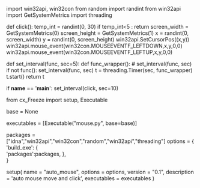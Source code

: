 import win32api, win32con
from random import randint
from win32api import GetSystemMetrics
import threading

def click():
	temp_int = randint(0, 30)
	if temp_int<5 : 
		return
	screen_width = 	GetSystemMetrics(0)
	screen_height = GetSystemMetrics(1)
	x = randint(0, screen_width)
	y = randint(0, screen_height)
	win32api.SetCursorPos((x,y))
	win32api.mouse_event(win32con.MOUSEEVENTF_LEFTDOWN,x,y,0,0)
	win32api.mouse_event(win32con.MOUSEEVENTF_LEFTUP,x,y,0,0)
	
def set_interval(func, sec=5):
	def func_wrapper():
		# set_interval(func, sec)
		if not func():
			set_interval(func, sec)
	t = threading.Timer(sec, func_wrapper)
	t.start()
	return t

if __name__ == '__main__':
	set_interval(click, sec=10)
  
  
  
  
from cx_Freeze import setup, Executable

base = None    

executables = [Executable("mouse.py", base=base)]

packages = ["idna","win32api","win32con","random","win32api","threading"]
options = {
    'build_exe': {    
        'packages':packages,
    },    
}

setup(
    name = "auto_mouse",
    options = options,
    version = "0.1",
    description = 'auto mouse move and click',
    executables = executables
)
